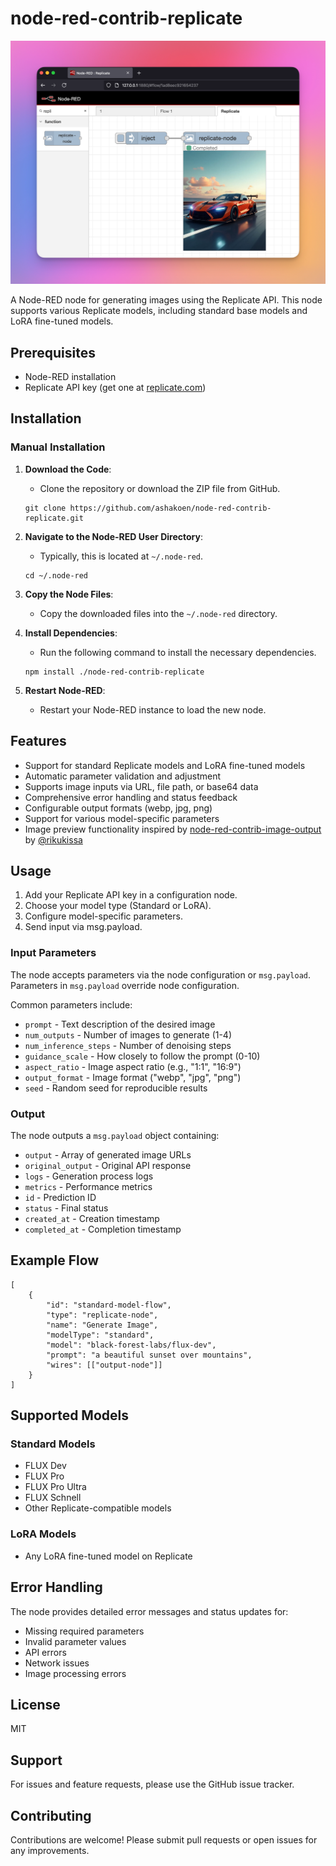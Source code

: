# node-red-contrib-replicate

![Node-RED Replicate Flow Example](node-red-replicate.png)

A Node-RED node for generating images using the Replicate API. This node supports various Replicate models, including standard base models and LoRA fine-tuned models.

## Prerequisites

- Node-RED installation
- Replicate API key (get one at [replicate.com](https://replicate.com))

## Installation

### Manual Installation

1. **Download the Code**:
   - Clone the repository or download the ZIP file from GitHub.

   ```
   git clone https://github.com/ashakoen/node-red-contrib-replicate.git
   ```

2. **Navigate to the Node-RED User Directory**:
   - Typically, this is located at `~/.node-red`.

   ```
   cd ~/.node-red
   ```

3. **Copy the Node Files**:
   - Copy the downloaded files into the `~/.node-red` directory.

4. **Install Dependencies**:
   - Run the following command to install the necessary dependencies.

   ```
   npm install ./node-red-contrib-replicate
   ```

5. **Restart Node-RED**:
   - Restart your Node-RED instance to load the new node.

## Features

- Support for standard Replicate models and LoRA fine-tuned models
- Automatic parameter validation and adjustment
- Supports image inputs via URL, file path, or base64 data
- Comprehensive error handling and status feedback
- Configurable output formats (webp, jpg, png)
- Support for various model-specific parameters
- Image preview functionality inspired by [node-red-contrib-image-output](https://github.com/rikukissa/node-red-contrib-image-output) by [@rikukissa](https://github.com/rikukissa)

## Usage

1. Add your Replicate API key in a configuration node.
2. Choose your model type (Standard or LoRA).
3. Configure model-specific parameters.
4. Send input via msg.payload.

### Input Parameters

The node accepts parameters via the node configuration or ```msg.payload```. Parameters in ```msg.payload``` override node configuration.

Common parameters include:
- ```prompt``` - Text description of the desired image
- ```num_outputs``` - Number of images to generate (1-4)
- ```num_inference_steps``` - Number of denoising steps
- ```guidance_scale``` - How closely to follow the prompt (0-10)
- ```aspect_ratio``` - Image aspect ratio (e.g., "1:1", "16:9")
- ```output_format``` - Image format ("webp", "jpg", "png")
- ```seed``` - Random seed for reproducible results

### Output

The node outputs a ```msg.payload``` object containing:
- ```output``` - Array of generated image URLs
- ```original_output``` - Original API response
- ```logs``` - Generation process logs
- ```metrics``` - Performance metrics
- ```id``` - Prediction ID
- ```status``` - Final status
- ```created_at``` - Creation timestamp
- ```completed_at``` - Completion timestamp

## Example Flow

```
[
    {
        "id": "standard-model-flow",
        "type": "replicate-node",
        "name": "Generate Image",
        "modelType": "standard",
        "model": "black-forest-labs/flux-dev",
        "prompt": "a beautiful sunset over mountains",
        "wires": [["output-node"]]
    }
]
```

## Supported Models

### Standard Models
- FLUX Dev
- FLUX Pro
- FLUX Pro Ultra
- FLUX Schnell
- Other Replicate-compatible models

### LoRA Models
- Any LoRA fine-tuned model on Replicate

## Error Handling

The node provides detailed error messages and status updates for:
- Missing required parameters
- Invalid parameter values
- API errors
- Network issues
- Image processing errors

## License

MIT

## Support

For issues and feature requests, please use the GitHub issue tracker.

## Contributing

Contributions are welcome! Please submit pull requests or open issues for any improvements.